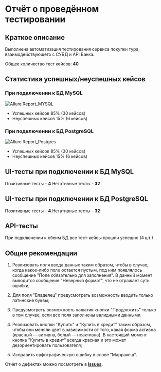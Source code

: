 # Отчёт о проведённом тестировании

## Краткое описание

Выполнена автоматизация тестирования сервиса покупки тура, взаимодействующего с СУБД и API Банка.

Общее количество тест кейсов: **40**

## Статистика успешных/неуспешных кейсов
### При подключении к БД MySQL
![Allure Report_MYSQL ](https://github.com/SweetLana1979/qa-diploma/assets/133034455/038f131b-2185-4067-aa28-b9a6b0d68660)



- Успешных кейсов 85% (30 кейсов)
- Неуспешных кейсов 15% (6 кейсов)

### При подключении к БД PostgreSQL
![Allure Report_Postgres](https://github.com/SweetLana1979/qa-diploma/assets/133034455/92f9476c-ddbe-4bec-a950-14d82cd4d90d)


- Успешных кейсов 85% (30 кейсов)
- Неуспешных кейсов 15% (6 кейсов)

## UI-тесты при подключении к БД MySQL
Позитивные тесты - **4**
Негативные тесты - **32**

## UI-тесты при подключении к БД PostgreSQL
Позитивные тесты - **4**
Негативные тесты - **32**

## API-тесты
При подключении к обеим БД все тест-кейсы прошли успешно (4 шт.)

## Общие рекомендации

1.	Реализовать поля ввода данных таким образом, чтобы в случае, когда какое-либо поле остается пустым, под ним появлялось сообщение "Поле обязательно для заполнения". В данный момент выводится  сообщение "Неверный формат", что не отражает суть ошибки;

2.	Для поля "Владелец" предусмотреть возможность вводить только латинские буквы;

3.	Предусмотреть возможность нажатия кнопки "Продолжить" только в том случае, если все поля заполнены валидными данными;

4.	Реализовать кнопки "Купить" и "Купить в кредит" таким образом, чтобы они меняли цвет в зависимости от того, какая форма активна (красный — активна, белый — неактивна). В настоящий момент кнопка "Купить в кредит" всегда красная и это может дезориентировать пользователя; 

5.	Исправить орфографическую ошибку в слове "Марракеш".

Отчет о дефектах можно посмотреть в [**Issues**](https://github.com/SweetLana1979/qa-diploma/issues).
